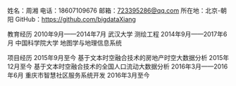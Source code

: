 ## 
姓名：周湘
电话：18607109676
邮箱：723395286@qq.com
所在地：北京-朝阳
GitHub：https://github.com/bigdataXiang


教育经历
2010年9月——2014年7月                 武汉大学                       测绘工程
2014年9月——2017年6月           中国科学院大学          地图学与地理信息系统

项目经历
2015年9月至今                           基于文本时空融合技术的房地产时空大数据分析
2015年12月至今                         基于文本时空融合技术的全国人口流动大数据分析
2016年3月——2016年6月        重庆市智慧社区服务系统开发
2016年3月至今